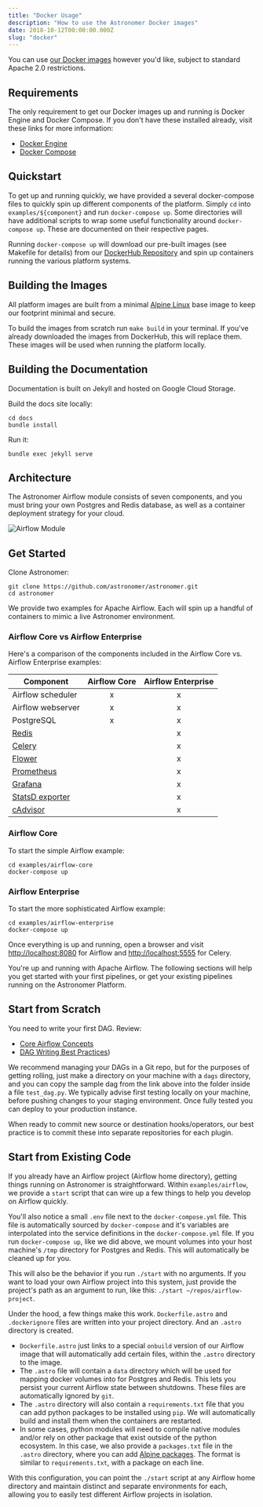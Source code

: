 ```yaml
---
title: "Docker Usage"
description: "How to use the Astronomer Docker images"
date: 2018-10-12T00:00:00.000Z
slug: "docker"
---
```


You can use [our Docker images](https://github.com/astronomer/astronomer)
however you'd like, subject to standard Apache 2.0 restrictions.

## Requirements

The only requirement to get our Docker images up and running is
Docker Engine and Docker Compose. If you don't have these installed
already, visit these links for more information:

* [Docker Engine](https://docs.docker.com/engine/installation/)
* [Docker Compose](https://docs.docker.com/compose/install/)

## Quickstart

To get up and running quickly, we have provided a several
docker-compose files to quickly spin up different components
of the platform. Simply `cd` into `examples/${component}` and
run `docker-compose up`. Some directories will have additional
scripts to wrap some useful functionality around `docker-compose up`.
These are documented on their respective pages.

Running `docker-compose up` will download our pre-built images
(see Makefile for details) from our
[DockerHub Repository](https://hub.docker.com/u/astronomerinc/)
and spin up containers running the various platform systems.

## Building the Images

All platform images are built from a minimal
[Alpine Linux](https://alpinelinux.org/) base image to keep our
footprint minimal and secure.

To build the images from scratch run `make build` in your terminal.
If you've already downloaded the images from DockerHub, this will
replace them. These images will be used when running the platform
locally.

## Building the Documentation

Documentation is built on Jekyll and hosted on Google Cloud Storage.

Build the docs site locally:

```
cd docs
bundle install
```

Run it:

```
bundle exec jekyll serve
```

## Architecture

The Astronomer Airflow module consists of seven components,
and you must bring your own Postgres and Redis database, as well
as a container deployment strategy for your cloud.

![Airflow Module](https://s3.amazonaws.com/astronomer-cdn/website/img/guides/airflow_module.png)

## Get Started

Clone Astronomer:

```
git clone https://github.com/astronomer/astronomer.git
cd astronomer
```

We provide two examples for Apache Airflow.  Each will spin up a
handful of containers to mimic a live Astronomer environment.

### Airflow Core vs Airflow Enterprise

Here's a comparison of the components included in the Airflow Core
vs. Airflow Enterprise examples:

| Component                 | Airflow Core | Airflow Enterprise |
|---------------------------|:------------:|:------------------:|
| Airflow scheduler         | x            | x                  |
| Airflow webserver         | x            | x                  |
| PostgreSQL                | x            | x                  |
| [Redis][redis]            |              | x                  |
| [Celery][celery]          |              | x                  |
| [Flower][flower]          |              | x                  |
| [Prometheus][prometheus]  |              | x                  |
| [Grafana][grafana]        |              | x                  |
| [StatsD exporter][statsd] |              | x                  |
| [cAdvisor][cadvisor]      |              | x                  |

[redis]: https://redis.io/
[celery]: http://www.celeryproject.org/
[flower]: http://flower.readthedocs.io/en/latest/
[grafana]: https://grafana.com
[prometheus]: https://prometheus.io
[cadvisor]: https://github.com/google/cadvisor
[statsd]: https://github.com/prometheus/statsd_exporter

### Airflow Core

To start the simple Airflow example:

```
cd examples/airflow-core
docker-compose up
```

### Airflow Enterprise

To start the more sophisticated Airflow example:

```
cd examples/airflow-enterprise
docker-compose up
```

Once everything is up and running, open a browser and visit
<http://localhost:8080> for Airflow and <http://localhost:5555>
for Celery.

You're up and running with Apache Airflow. The following sections
will help you get started with your first pipelines, or get your
existing pipelines running on the Astronomer Platform.

## Start from Scratch

You need to write your first DAG. Review:

* [Core Airflow Concepts](https://astronomer.io/guides/intro-to-airflow)
* [DAG Writing Best Practices](https://astronomer.io/guides/dag-best-practices))

We recommend managing your DAGs in a Git repo, but for the purposes
of getting rolling, just make a directory on your machine with a
`dags` directory, and you can copy the sample dag from the link
above into the folder inside a file `test_dag.py`. We typically
advise first testing locally on your machine, before pushing
changes to your staging environment. Once fully tested you can
deploy to your production instance.

When ready to commit new source or destination hooks/operators,
our best practice is to commit these into separate repositories
for each plugin.

## Start from Existing Code

If you already have an Airflow project (Airflow home directory),
getting things running on Astronomer is straightforward. Within
`examples/airflow`, we provide a `start` script that can wire up
a few things to help you develop on Airflow quickly.

You'll also notice a small `.env` file next to the
`docker-compose.yml` file. This file is automatically sourced by
`docker-compose` and it's variables are interpolated into the
service definitions in the `docker-compose.yml` file. If you run
`docker-compose up`, like we did above, we mount volumes into your
host machine's `/tmp` directory for Postgres and Redis. This will
automatically be cleaned up for you.

This will also be the behavior if you run `./start` with no
arguments. If you want to load your own Airflow project into this
system, just provide the project's path as an argument to run, like
this: `./start ~/repos/airflow-project`.

Under the hood, a few things make this work. `Dockerfile.astro`
and `.dockerignore` files are written into your project directory.
And an `.astro` directory is created.

* `Dockerfile.astro` just links to a special `onbuild` version of
  our Airflow image that will automatically add certain files,
  within the `.astro` directory to the image.
* The `.astro` file will contain a `data` directory which will be
  used for mapping docker volumes into for Postgres and Redis. This
  lets you persist your current Airflow state between shutdowns.
  These files are automatically ignored by `git`.
* The `.astro` directory will also contain a `requirements.txt`
  file that you can add python packages to be installed using
  `pip`. We will automatically build and install them when the
  containers are restarted.
* In some cases, python modules will need to compile native modules
  and/or rely on other package that exist outside of the python
  ecosystem. In this case, we also provide a `packages.txt` file in
  the `.astro` directory, where you can add
  [Alpine packages](https://pkgs.alpinelinux.org/packages). The
  format is similar to `requirements.txt`, with a package on each
  line.

With this configuration, you can point the `./start` script at any
Airflow home directory and maintain distinct and separate
environments for each, allowing you to easily test different
Airflow projects in isolation.
